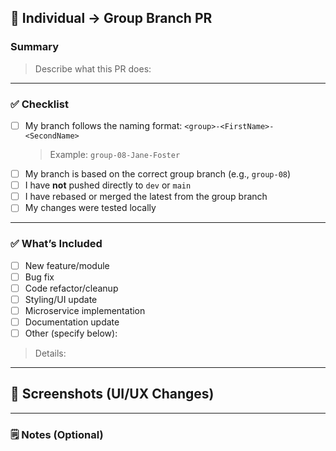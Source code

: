 ## 👤 Individual → Group Branch PR

### Summary
> Describe what this PR does:

---

### ✅ Checklist
<!-- Tick all that apply -->
<!-- place an x like [x] to make the checkbox ticked -->

- [ ] My branch follows the naming format: `<group>-<FirstName>-<SecondName>`
  > Example: `group-08-Jane-Foster`
- [ ] My branch is based on the correct group branch (e.g., `group-08`)
- [ ] I have **not** pushed directly to `dev` or `main`
- [ ] I have rebased or merged the latest from the group branch
- [ ] My changes were tested locally

---

### ✅ What’s Included

<!-- Tick all that apply -->
<!-- place an x like [x] to make the checkbox ticked -->

- [ ] New feature/module
- [ ] Bug fix
- [ ] Code refactor/cleanup
- [ ] Styling/UI update
- [ ] Microservice implementation
- [ ] Documentation update
- [ ] Other (specify below):

> Details:

---

## 📸 Screenshots (UI/UX Changes)

<!-- Add screenshots or gifs if the PR affects UI -->

---

### 🗒️ Notes (Optional)
>
